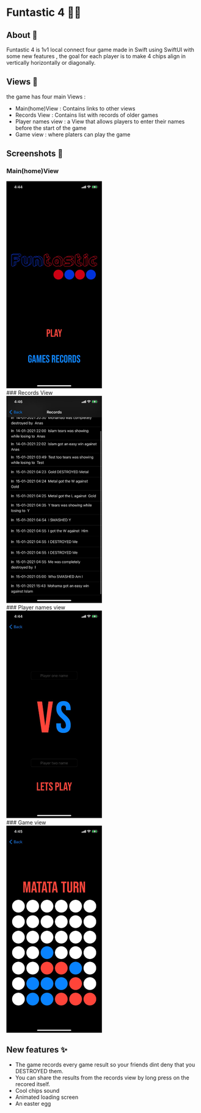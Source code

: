 # Funtastic 4 🔴🔵
## About 📝
Funtastic 4 is 1v1 local  connect four game made in Swift using SwiftUI with some new features ,
the goal for each player is to make 4 chips align in vertically horizontally or diagonally.


## Views 🌄
the game has four main Views : 
- Main(home)View : Contains links to other views
- Records View : Contains list with records of older games 
- Player names view : a View that allows players to enter their names before the start of the game 
- Game view : where platers can play the game 

## Screenshots 📸

### Main(home)View
<div><img src="./screenshots/Home.jpeg" width="250" hight="700" ></div>
### Records View
<div><img src="./screenshots/records.jpeg" width="250" hight="700" ></div>
### Player names view
<div><img src="./screenshots/playersNameView.jpeg" width="250" hight="700" ></div>
### Game view 
<div><img src="./screenshots/game.jpeg" width="250" hight="700" ></div>

## New features ✨
- The game records every game result so your friends dint deny that you DESTROYED them.
- You can share the results from the records view by long press on the recored itself.
- Cool chips sound
- Animated loading screen
- An easter egg
